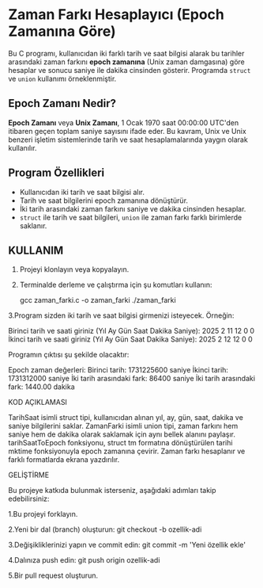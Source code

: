# Zaman Farkı Hesaplayıcı (Epoch Zamanına Göre)

Bu C programı, kullanıcıdan iki farklı tarih ve saat bilgisi alarak bu tarihler arasındaki zaman farkını **epoch zamanına** (Unix zaman damgasına) göre hesaplar ve sonucu saniye ile dakika cinsinden gösterir. Programda `struct` ve `union` kullanımı örneklenmiştir.

## Epoch Zamanı Nedir?

**Epoch Zamanı** veya **Unix Zamanı**, 1 Ocak 1970 saat 00:00:00 UTC'den itibaren geçen toplam saniye sayısını ifade eder. Bu kavram, Unix ve Unix benzeri işletim sistemlerinde tarih ve saat hesaplamalarında yaygın olarak kullanılır.

## Program Özellikleri
- Kullanıcıdan iki tarih ve saat bilgisi alır.
- Tarih ve saat bilgilerini epoch zamanına dönüştürür.
- İki tarih arasındaki zaman farkını saniye ve dakika cinsinden hesaplar.
- `struct` ile tarih ve saat bilgileri, `union` ile zaman farkı farklı birimlerde saklanır.

## KULLANIM
1. Projeyi klonlayın veya kopyalayın.
2. Terminalde derleme ve çalıştırma için şu komutları kullanın:

   
   gcc zaman_farki.c -o zaman_farki
   ./zaman_farki
   
3.Program sizden iki tarih ve saat bilgisi girmenizi isteyecek. Örneğin:

Birinci tarih ve saati giriniz (Yıl Ay Gün Saat Dakika Saniye): 2025 2 11 12 0 0
İkinci tarih ve saati giriniz (Yıl Ay Gün Saat Dakika Saniye): 2025 2 12 12 0 0


Programın çıktısı şu şekilde olacaktır:

Epoch zaman değerleri:
Birinci tarih: 1731225600 saniye
İkinci tarih: 1731312000 saniye
İki tarih arasındaki fark: 86400 saniye
İki tarih arasındaki fark: 1440.00 dakika


KOD AÇIKLAMASI

TarihSaat isimli struct tipi, kullanıcıdan alınan yıl, ay, gün, saat, dakika ve saniye bilgilerini saklar.
ZamanFarki isimli union tipi, zaman farkını hem saniye hem de dakika olarak saklamak için aynı bellek alanını paylaşır.
tarihSaatToEpoch fonksiyonu, struct tm formatına dönüştürülen tarihi mktime fonksiyonuyla epoch zamanına çevirir.
Zaman farkı hesaplanır ve farklı formatlarda ekrana yazdırılır.



GELİŞTİRME

Bu projeye katkıda bulunmak isterseniz, aşağıdaki adımları takip edebilirsiniz:

1.Bu projeyi forklayın.

2.Yeni bir dal (branch) oluşturun: git checkout -b ozellik-adi

3.Değişikliklerinizi yapın ve commit edin: git commit -m 'Yeni özellik ekle'

4.Dalınıza push edin: git push origin ozellik-adi

5.Bir pull request oluşturun.


